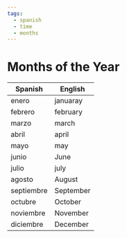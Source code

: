 ```yaml
---
tags:
  - spanish
  - time
  - months
---
```


# Months of the Year

| Spanish | English |
| ------- | ------- |
| enero      | januaray
| febrero    | february  |
| marzo      | march     |
| abril      | april     |
| mayo       | may       |
| junio      | June      |
| julio      | july      |
| agosto     | August    |
| septiembre | September |
| octubre    | October   |
| noviembre  | November  |
| diciembre  | December  |

